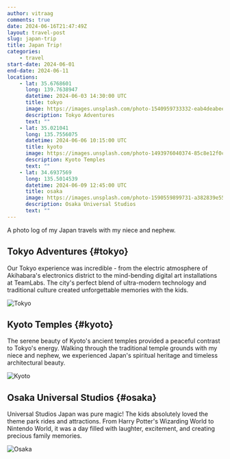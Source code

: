 ```yaml
---
author: vitraag
comments: true
date: 2024-06-16T21:47:49Z
layout: travel-post
slug: japan-trip 
title: Japan Trip!
categories:
    - travel
start-date: 2024-06-01
end-date: 2024-06-11
locations:
    - lat: 35.6768601
      long: 139.7638947
      datetime: 2024-06-03 14:30:00 UTC
      title: tokyo
      image: https://images.unsplash.com/photo-1540959733332-eab4deabeeaf?w=500&h=300&fit=crop
      description: Tokyo Adventures
      text: ""
    - lat: 35.021041
      long: 135.7556075
      datetime: 2024-06-06 10:15:00 UTC
      title: kyoto
      image: https://images.unsplash.com/photo-1493976040374-85c8e12f0c0e?w=500&h=300&fit=crop
      description: Kyoto Temples
      text: ""
    - lat: 34.6937569
      long: 135.5014539
      datetime: 2024-06-09 12:45:00 UTC
      title: osaka
      image: https://images.unsplash.com/photo-1590559899731-a382839e5549?w=500&h=300&fit=crop
      description: Osaka Universal Studios
      text: ""
---
```

A photo log of my Japan travels with my niece and nephew.

## Tokyo Adventures {#tokyo}

Our Tokyo experience was incredible - from the electric atmosphere of Akihabara's electronics district to the mind-bending digital art installations at TeamLabs. The city's perfect blend of ultra-modern technology and traditional culture created unforgettable memories with the kids.

![Tokyo](https://images.unsplash.com/photo-1540959733332-eab4deabeeaf?w=500&h=300&fit=crop)

## Kyoto Temples {#kyoto}

The serene beauty of Kyoto's ancient temples provided a peaceful contrast to Tokyo's energy. Walking through the traditional temple grounds with my niece and nephew, we experienced Japan's spiritual heritage and timeless architectural beauty.

![Kyoto](https://images.unsplash.com/photo-1493976040374-85c8e12f0c0e?w=500&h=300&fit=crop)

## Osaka Universal Studios {#osaka}

Universal Studios Japan was pure magic! The kids absolutely loved the theme park rides and attractions. From Harry Potter's Wizarding World to Nintendo World, it was a day filled with laughter, excitement, and creating precious family memories.

![Osaka](https://images.unsplash.com/photo-1590559899731-a382839e5549?w=500&h=300&fit=crop)
